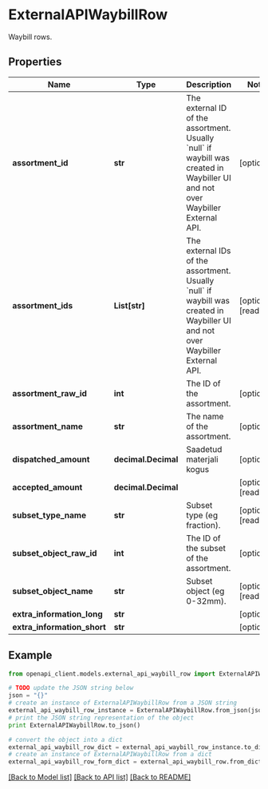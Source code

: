 # ExternalAPIWaybillRow

Waybill rows.

## Properties
Name | Type | Description | Notes
------------ | ------------- | ------------- | -------------
**assortment_id** | **str** | The external ID of the assortment. Usually &#x60;null&#x60; if waybill was created in Waybiller UI and not over Waybiller External API. | [optional] 
**assortment_ids** | **List[str]** | The external IDs of the assortment. Usually &#x60;null&#x60; if waybill was created in Waybiller UI and not over Waybiller External API. | [optional] [readonly] 
**assortment_raw_id** | **int** | The ID of the assortment. | [optional] 
**assortment_name** | **str** | The name of the assortment. | [optional] 
**dispatched_amount** | **decimal.Decimal** | Saadetud materjali kogus | [optional] 
**accepted_amount** | **decimal.Decimal** |  | [optional] [readonly] 
**subset_type_name** | **str** | Subset type (eg fraction). | [optional] [readonly] 
**subset_object_raw_id** | **int** | The ID of the subset of the assortment. | [optional] 
**subset_object_name** | **str** | Subset object (eg 0-32mm). | [optional] [readonly] 
**extra_information_long** | **str** |  | [optional] 
**extra_information_short** | **str** |  | [optional] 

## Example

```python
from openapi_client.models.external_api_waybill_row import ExternalAPIWaybillRow

# TODO update the JSON string below
json = "{}"
# create an instance of ExternalAPIWaybillRow from a JSON string
external_api_waybill_row_instance = ExternalAPIWaybillRow.from_json(json)
# print the JSON string representation of the object
print ExternalAPIWaybillRow.to_json()

# convert the object into a dict
external_api_waybill_row_dict = external_api_waybill_row_instance.to_dict()
# create an instance of ExternalAPIWaybillRow from a dict
external_api_waybill_row_form_dict = external_api_waybill_row.from_dict(external_api_waybill_row_dict)
```
[[Back to Model list]](../README.md#documentation-for-models) [[Back to API list]](../README.md#documentation-for-api-endpoints) [[Back to README]](../README.md)


